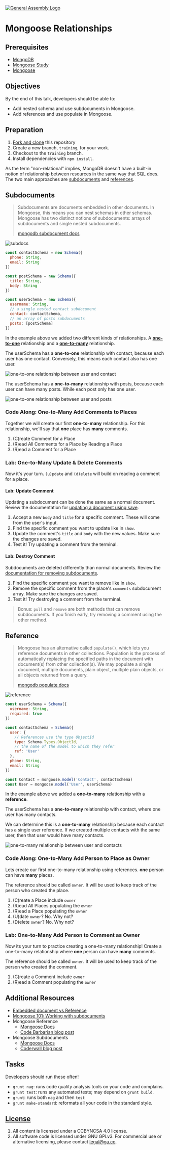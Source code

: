 [![General Assembly Logo](https://camo.githubusercontent.com/1a91b05b8f4d44b5bbfb83abac2b0996d8e26c92/687474703a2f2f692e696d6775722e636f6d2f6b6538555354712e706e67)](https://generalassemb.ly/education/web-development-immersive)

# Mongoose Relationships

## Prerequisites

- [MongoDB](https://git.generalassemb.ly/ga-wdi-boston/mongodb-crud)
- [Mongoose Study](https://git.generalassemb.ly/ga-wdi-boston/mongoose-study)
- [Mongoose](https://git.generalassemb.ly/ga-wdi-boston/mongoose)

## Objectives

By the end of this talk, developers should be able to:

- Add nested schema and use subdocuments in Mongoose.
- Add references and use populate in Mongoose.

## Preparation

1. [Fork and clone](https://git.generalassemb.ly/ga-wdi-boston/meta/wiki/ForkAndClone)
    this repository
2. Create a new branch, `training`, for your work.
3. Checkout to the `training` branch.
4. Install dependencies with `npm install`.

As the term "non-relational" implies, MongoDB doesn't have a built-in notion of
relationship between resources in the same way that SQL does. The two main
approaches are [subdocuments](http://mongoosejs.com/docs/subdocs.html) and
[references](http://mongoosejs.com/docs/populate.html).

## Subdocuments

> Subdocuments are documents embedded in other documents. In Mongoose, this
> means you can nest schemas in other schemas. Mongoose has two distinct
> notions of subdocuments: arrays of subdocuments and single nested subdocuments.
>
> [mongodb subdocument docs](http://mongoosejs.com/docs/subdocs.html)

![subdocs](https://docs.mongodb.com/manual/_images/data-model-denormalized.bakedsvg.svg)

```js
const contactSchema = new Schema({
  phone: String,
  email: String
})

const postSchema = new Schema({
  title: String,
  body: String
})

const userSchema = new Schema({
  username: String,
  // a single nested contact subdocument
  contact: contactSchema,
  // an array of posts subdocuments
  posts: [postSchema]
})
```

In the example above we added two different kinds of relationships.
A [**one-to-one**](https://en.wikipedia.org/wiki/One-to-one_(data_model))
relationship and a [**one-to-many**](https://en.wikipedia.org/wiki/One-to-many_(data_model))
relationship.

The userSchema has a **one-to-one** relationship with contact, because each user
has one contact. Conversely, this means each contact also has one user.

![one-to-one relationship between user and contact](https://media.git.generalassemb.ly/user/16320/files/7a9c4c00-b168-11ea-85fa-997edd6cb9eb)

The userSchema has a **one-to-many** relationship with posts, because each user
can have many posts. While each post only has one user.

![one-to-one relationship between user and posts](https://media.git.generalassemb.ly/user/16320/files/87b93b00-b168-11ea-95bb-fc2e24e2206e)

### Code Along: One-to-Many Add Comments to Places

Together we will create our first **one-to-many** relationship. For this relationship,
we'll say that **one** place has **many** comments.

1. (C)reate Comment for a Place
2. (R)ead All Comments for a Place by Reading a Place
3. (R)ead a Comment for a Place

### Lab: One-to-Many Update & Delete Comments

Now it's your turn. `(u)pdate` and `(d)elete` will build on reading a comment for a place.

#### Lab: Update Comment

Updating a subdocument can be done the same as a normal document. Review the documentation for [updating a document using save](https://mongoosejs.com/docs/documents.html#updating-using-save).

1. Accept a new `body` and `title` for a specific comment. These will come from the user's input.
2. Find the specific comment you want to update like in `show`.
3. Update the comment's `title` and `body` with the new values. Make sure the changes are saved.
4. Test it! Try updating a comment from the terminal.

#### Lab: Destroy Comment

Subdocuments are deleted differently than normal documents. Review the [documentation for removing subdocuments](https://mongoosejs.com/docs/subdocs.html#removing-subdocs).

1. Find the specific comment you want to remove like in `show`.
2. Remove the specific comment from the place's `comments` subdocument array. Make sure the changes are saved.
3. Test it! Try destroying a comment from the terminal.

> Bonus: `pull` and `remove` are both methods that can remove subdocuments. If you finish early, try removing a comment using the other method.

## Reference

> Mongoose has an alternative called `populate()`, which lets you reference
> documents in other collections.  Population is the process of automatically
> replacing the specified paths in the document with document(s) from other
> collection(s). We may populate a single document, multiple documents,
> plain object, multiple plain objects, or all objects returned from a query.
>
> [mongodb populate docs](http://mongoosejs.com/docs/populate.html)

![reference](https://docs.mongodb.com/manual/_images/data-model-normalized.bakedsvg.svg)

```js
const userSchema = Schema({
  username: String,
  required: true
})

const contactSchema = Schema({
  user: {
    // References use the type ObjectId
    type: Schema.Types.ObjectId,
    // the name of the model to which they refer
    ref: 'User'
  },
  phone: String,
  email: String
})

const Contact = mongoose.model('Contact', contactSchema)
const User = mongoose.model('User', userSchema)
```

In the example above we added a **one-to-many** relationship with a **reference**.

The userSchema has a **one-to-many** relationship with contact, where one user has
many contacts.

We can determine this is a **one-to-many** relationship because each contact has
a single user reference.  If we created multiple contacts with the same user,
then that user would have many contacts.

![one-to-many relationship between user and contacts](https://media.git.generalassemb.ly/user/16320/files/59dbf280-b178-11ea-95af-ee550ac34d58)

### Code Along: One-to-Many Add Person to Place as Owner

Lets create our first one-to-many relationship using references.
**one** person can have **many** places.

The reference should be called `owner`. It will be used to keep track of the
person who created the place.

1. (C)reate a Place include `owner`
2. (R)ead All Places populating the `owner`
3. (R)ead a Place populating the `owner`
4. (U)date `owner`? No. Why not?
5. (D)elete `owner`? No. Why not?

### Lab: One-to-Many Add Person to Comment as Owner

Now its your turn to practice creating a one-to-many relationship! Create a
one-to-many relationship where **one** person can have **many** comments.

The reference should be called `owner`. It will be used to keep track of the
person who created the comment.

1. (C)reate a Comment include `owner`
2. (R)ead a Comment populating the `owner`

## Additional Resources

- [Embedded document vs Reference](https://stackoverflow.com/questions/21302279/embedded-document-vs-reference-in-mongoose-design-model)
- [Mongoose 101: Working with subdocuments](https://zellwk.com/blog/mongoose-subdocuments/)
- Mongoose Reference
  - [Mongoose Docs](http://mongoosejs.com/docs/populate.html)
  - [Code Barbarian blog post](http://thecodebarbarian.com/mongoose-virtual-populate)
- Mongoose Subdocuments
  - [Mongoose Docs](http://mongoosejs.com/docs/subdocs.html)
  - [Coderwall blog post](https://coderwall.com/p/6v5rcw/querying-sub-documents-and-sub-sub-documents-in-mongoose)

## Tasks

Developers should run these often!

- `grunt nag`: runs code quality analysis tools on your code
    and complains.
- `grunt test`: runs any automated tests; may depend on `grunt build`.
- `grunt`: runs both `nag` and then `test`
- `grunt make-standard`: reformats all your code in the standard style.

## [License](LICENSE)

1. All content is licensed under a CC­BY­NC­SA 4.0 license.
2. All software code is licensed under GNU GPLv3. For commercial use or
    alternative licensing, please contact legal@ga.co.
